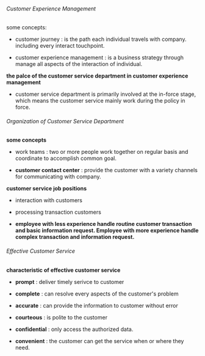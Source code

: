 ###### Customer Experience Management

some concepts:

- customer journey : is the path each individual travels with company. including every interact touchpoint.

- customer experience management : is a business strategy through manage all aspects of the interaction of individual.

**the palce of the customer service department in customer experience management**

- customer service department is primarily involved at the in-force stage, which means the customer service mainly work during the policy in force.

###### Organization of Customer Service Department

**some concepts**

- work teams : two or more people work together on regular basis and coordinate to accomplish common goal.

- **customer contact center** : provide the customer with a variety channels for communicating with company.

**customer service job positions**

- interaction with customers

- processing transaction customers

- **employee with less experience handle routine customer transaction and basic information request. Employee with more experience handle complex transaction and information request.**

###### Effective Customer Service

**characteristic of effective customer service**

- **prompt** : deliver timely serivce to customer

- **complete** : can resolve every aspects of the customer's problem

- **accurate** : can provide the information to customer without error

- **courteous** : is polite to the customer

- **confidential** : only access the authorized data.

- **convenient** : the customer can get the service when or where they need.
